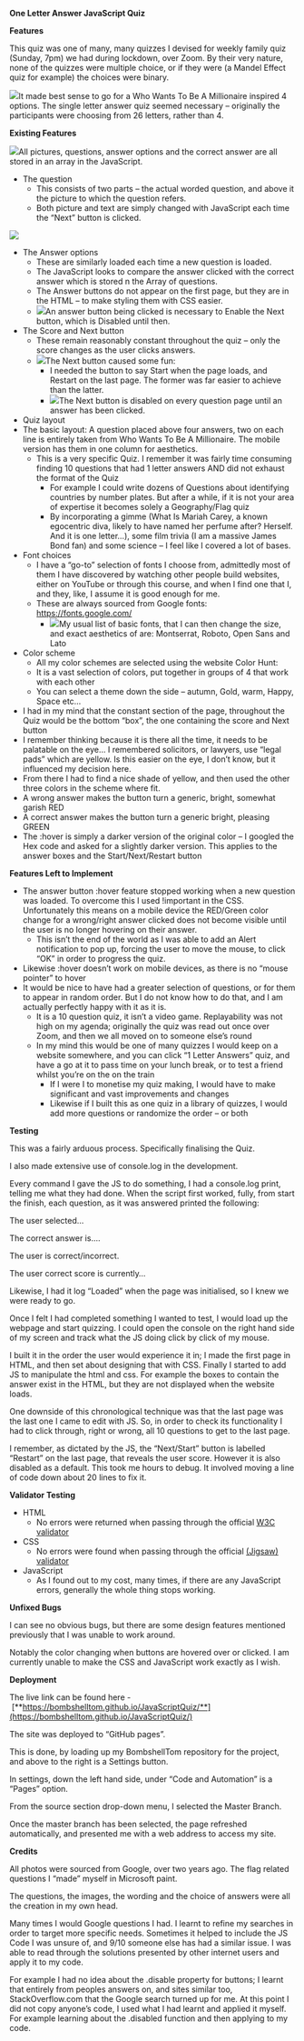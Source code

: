 ﻿**One Letter Answer JavaScript Quiz**

**Features**

This quiz was one of many, many quizzes I devised for weekly family quiz (Sunday, 7pm) we had during lockdown, over Zoom. By their very nature, none of the quizzes were multiple choice, or if they were (a Mandel Effect quiz for example) the choices were binary. 

![](Aspose.Words.6981b64c-bd06-48cf-8e20-9ef2f9e4a3d8.001.png)It made best sense to go for a Who Wants To Be A Millionaire inspired 4 options. The single letter answer quiz seemed necessary – originally the participants were choosing from 26 letters, rather than 4. 





**Existing Features**

![](Aspose.Words.6981b64c-bd06-48cf-8e20-9ef2f9e4a3d8.002.png)All pictures, questions, answer options and the correct answer are all stored in an array in the JavaScript. 





- The question
  - This consists of two parts – the actual worded question, and above it the picture to which the question refers. 
  - Both picture and text are simply changed with JavaScript each time the “Next” button is clicked. 

![](Aspose.Words.6981b64c-bd06-48cf-8e20-9ef2f9e4a3d8.003.png)





- The Answer options
  - These are similarly loaded each time a new question is loaded. 
  - The JavaScript looks to compare the answer clicked with the correct answer which is stored n the Array of questions.  
  - The Answer buttons do not appear on the first page, but they are in the HTML – to make styling them with CSS easier. 
  - ![](Aspose.Words.6981b64c-bd06-48cf-8e20-9ef2f9e4a3d8.004.png)An answer button being clicked is necessary to Enable the Next button, which is Disabled until then. 
- The Score and Next button
  - These remain reasonably constant throughout the quiz – only the score changes as the user clicks answers. 
  - ![](Aspose.Words.6981b64c-bd06-48cf-8e20-9ef2f9e4a3d8.005.png)The Next button caused some fun:
    - I needed the button to say Start when the page loads, and Restart on the last page. The former was far easier to achieve than the latter.  
    - ![](Aspose.Words.6981b64c-bd06-48cf-8e20-9ef2f9e4a3d8.006.png)The Next button is disabled on every question page until an answer has been clicked.
- Quiz layout
- The basic layout: A question placed above four answers, two on each line is entirely taken from Who Wants To Be A Millionaire. The mobile version has them in one column for aesthetics. 
  - This is a very specific Quiz. I remember it was fairly time consuming finding 10 questions that had 1 letter answers AND did not exhaust the format of the Quiz
    - For example I could write dozens of Questions about identifying countries by number plates. But after a while, if it is not your area of expertise it becomes solely a Geography/Flag quiz
    - By incorporating a gimme (What Is Mariah Carey, a known egocentric diva, likely to have named her perfume after? Herself. And it is one letter…), some film trivia (I am a massive James Bond fan) and some science – I feel like I covered a lot of bases. 
- Font choices
  - I have a “go-to” selection of fonts I choose from, admittedly most of them I have discovered by watching other people build websites, either on YouTube or through this course, and when I find one that I, and they, like, I assume it is good enough for me. 
  - These are always sourced from Google fonts: https://fonts.google.com/
    - ![](Aspose.Words.6981b64c-bd06-48cf-8e20-9ef2f9e4a3d8.007.png)My usual list of basic fonts, that I can then change the size, and exact aesthetics of are: Montserrat, Roboto, Open Sans and Lato
- Color scheme 
  - All my color schemes are selected using the website Color Hunt: 
  - It is a vast selection of colors, put together in groups of 4 that work with each other 
  - You can select a theme down the side – autumn, Gold, warm, Happy, Space etc… 
- I had in my mind that the constant section of the page, throughout the Quiz would be the bottom “box”, the one containing the score and Next button
- I remember thinking because it is there all the time, it needs to be palatable on the eye… I remembered solicitors, or lawyers, use “legal pads” which are yellow. Is this easier on the eye, I don’t know, but it influenced my decision here.
- From there I had to find a nice shade of yellow, and then used the other three colors in the scheme where fit. 
- A wrong answer makes the button turn a generic, bright, somewhat garish RED
- A correct answer makes the button turn a generic bright, pleasing GREEN
- The :hover is simply a darker version of the original color – I googled the Hex code and asked for a slightly darker version. This applies to the answer boxes and the Start/Next/Restart button

**Features Left to Implement**

- The answer button :hover feature stopped working when a new question was loaded. To overcome this I used !important in the CSS. Unfortunately this means on a mobile device the RED/Green color change for a wrong/right answer clicked does not become visible until the user is no longer hovering on their answer. 
  - This isn’t the end of the world as I was able to add an Alert notification to pop up, forcing the user to move the mouse, to click “OK” in order to progress the quiz. 
- Likewise :hover doesn’t work on mobile devices, as there is no “mouse pointer” to hover
- It would be nice to have had a greater selection of questions, or for them to appear in random order. But I do not know how to do that, and I am actually perfectly happy with it as it is. 
  - It is a 10 question quiz, it isn’t a video game. Replayability was not high on my agenda; originally the quiz was read out once over Zoom, and then we all moved on to someone else’s round
  - In my mind this would be one of many quizzes I would keep on a website somewhere, and you can click “1 Letter Answers” quiz, and have a go at it to pass time on your lunch break, or to test a friend whilst you’re on the on the train
    - If I were I to monetise my quiz making, I would have to make significant and vast improvements and changes
    - Likewise if I built this as one quiz in a library of quizzes, I would add more questions or randomize the order – or both

**Testing**

This was a fairly arduous process. Specifically finalising the Quiz. 

I also made extensive use of console.log in the development. 

Every command I gave the JS to do something, I had a console.log print, telling me what they had done. When the script first worked, fully, from start the finish, each question, as it was answered printed the following:

The user selected…

The correct answer is….

The user is correct/incorrect. 

The user correct score is currently…

Likewise, I had it log “Loaded” when the page was initialised, so I knew we were ready to go. 

Once I felt I had completed something I wanted to test, I would load up the webpage and start quizzing. I could open the console on the right hand side of my screen and track what the JS doing click by click of my mouse. 

I built it in the order the user would experience it in; I made the first page in HTML, and then set about designing that with CSS. Finally I started to add JS to manipulate the html and css. For example the boxes to contain the answer exist in the HTML, but they are not displayed when the website loads. 

One downside of this chronological technique was that the last page was the last one I came to edit with JS. So, in order to check its functionality I had to click through, right or wrong, all 10 questions to get to the last page. 

I remember, as dictated by the JS, the “Next/Start” button is labelled “Restart” on the last page, that reveals the user score. However it is also disabled as a default. This took me hours to debug. It involved moving a line of code down about 20 lines to fix it.  

**Validator Testing**

- HTML
  - No errors were returned when passing through the official [W3C validator](https://validator.w3.org/nu/?doc=https%3A%2F%2Fcode-institute-org.github.io%2Flove-running-2.0%2Findex.html)
- CSS
  - No errors were found when passing through the official [(Jigsaw) validator](https://jigsaw.w3.org/css-validator/validator?uri=https%3A%2F%2Fvalidator.w3.org%2Fnu%2F%3Fdoc%3Dhttps%253A%252F%252Fcode-institute-org.github.io%252Flove-running-2.0%252Findex.html&profile=css3svg&usermedium=all&warning=1&vextwarning=&lang=en#css)
- JavaScript 
  - As I found out to my cost, many times, if there are any JavaScript errors, generally the whole thing stops working. 

**Unfixed Bugs**

I can see no obvious bugs, but there are some design features mentioned previously that I was unable to work around. 

Notably the color changing when buttons are hovered over or clicked.  I am currently unable to make the CSS and JavaScript work exactly as I wish. 

**Deployment**

The live link can be found here - [**https://bombshelltom.github.io/JavaScriptQuiz/**](https://bombshelltom.github.io/JavaScriptQuiz/)

The site was deployed to “GitHub pages”.

This is done, by loading up my BombshellTom repository for the project, and above to the right is a Settings button. 

In settings, down the left hand side, under “Code and Automation” is a “Pages” option.  

From the source section drop-down menu, I selected the Master Branch.

Once the master branch has been selected, the page refreshed automatically, and presented me with a web address to access my site. 

**Credits**

All photos were sourced from Google, over two years ago. The flag related questions I “made” myself in Microsoft paint.

The questions, the images, the wording and the choice of answers were all the creation in my own head. 

Many times I would Google questions I had. I learnt to refine my searches in order to target more specific needs. Sometimes it helped to include the JS Code I was unsure of, and 9/10 someone else has had a similar issue. I was able to read through the solutions presented by other internet users and apply it to my code. 

For example I had no idea about the .disable property for buttons; I learnt that entirely from peoples answers on, and sites similar too, StackOverflow.com that the Google search turned up for me. At this point I did not copy anyone’s code, I used what I had learnt and applied it myself. For example learning about the .disabled function and then applying to my code.  

